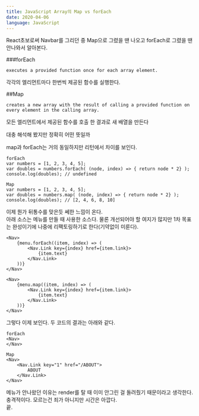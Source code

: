 ```yaml
---
title: JavaScript Array의 Map vs forEach
date: 2020-04-06
language: JavaScript
---
```

React초보로써 Navbar를 그리던 중 Map으로 그렸을 땐 나오고 forEach로 그렸을 땐 안나와서 알아본다.

###forEach   
```   
executes a provided function once for each array element.   
```   
각각의 엘리먼트마다 한번씩 제공된 함수를 실행한다.   

##Map 
```     
creates a new array with the result of calling a provided function on every element in the calling array.   
```   
모든 엘리먼트에서 제공된 함수를 호출 한 결과로 새 배열을 만든다   

대충 해석해 봤지만 정확히 어떤 뜻일까   

map과 forEach는 거의 동일하지만 리턴에서 차이를 보인다.   

```   
forEach   
var numbers = [1, 2, 3, 4, 5];   
var doubles = numbers.forEach( (node, index) => { return node * 2} );   
console.log(doubles); // undefined   
```   

```   
Map   
var numbers = [1, 2, 3, 4, 5];   
var doubles = numbers.map( (node, index) => { return node * 2} );   
console.log(doubles); // [2, 4, 6, 8, 10]   
```   

이제 뭔가 뒤통수를 맞은듯 쎄한 느낌이 온다.   
아래 소스는 메뉴를 만들 때 사용한 소스다. 물론 개선되어야 할 여지가 많지만 1차 목표는 완성이기에 나중에 리팩토링하기로 한다(기약없이 미룬다).   
```   
<Nav>
    {menu.forEach((item, index) => (
        <Nav.Link key={index} href={item.link}>
            {item.text}
        </Nav.Link>
    ))}
</Nav>
```   

```   
<Nav>
    {menu.map((item, index) => (
        <Nav.Link key={index} href={item.link}>
            {item.text}
        </Nav.Link>
    ))}
</Nav>
```   

그렇다 이제 보인다. 두 코드의 결과는 아래와 같다.   
```   
forEach
<Nav>
</Nav>
```   

```   
Map
<Nav>
    <Nav.Link key="1" href="/ABOUT">
        ABOUT
    </Nav.Link>
</Nav>
```   

메뉴가 안나왔던 이유는 render를 탈 때 이미 안그린 걸 돌려줬기 때문이라고 생각한다.   
충격적이다. 모르는건 죄가 아니지만 시간은 아깝다.   
끝.